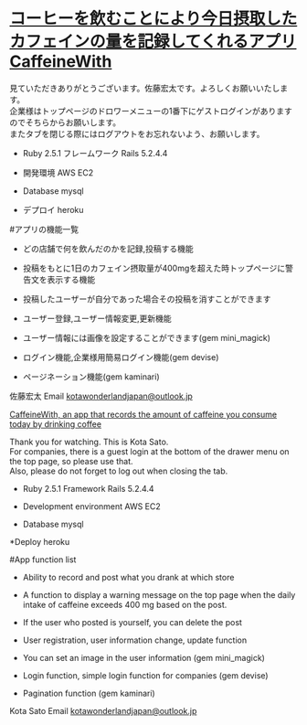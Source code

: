 # [コーヒーを飲むことにより今日摂取したカフェインの量を記録してくれるアプリCaffeineWith](https://caffeinewith.herokuapp.com/)

見ていただきありがとうございます。佐藤宏太です。よろしくお願いいたします。  
企業様はトップページのドロワーメニューの1番下にゲストログインがありますのでそちらからお願いします。  
またタブを閉じる際にはログアウトをお忘れないよう、お願いします。

* Ruby 2.5.1 フレームワーク Rails 5.2.4.4

* 開発環境 AWS EC2

* Database mysql

* デプロイ heroku
  
#アプリの機能一覧

* どの店舗で何を飲んだのかを記録,投稿する機能  

* 投稿をもとに1日のカフェイン摂取量が400mgを超えた時トップページに警告文を表示する機能

* 投稿したユーザーが自分であった場合その投稿を消すことができます  

* ユーザー登録,ユーザー情報変更,更新機能  

* ユーザー情報には画像を設定することができます(gem mini_magick)

* ログイン機能,企業様用簡易ログイン機能(gem devise)

* ページネーション機能(gem kaminari)

佐藤宏太
Email <kotawonderlandjapan@outlook.jp>


[CaffeineWith, an app that records the amount of caffeine you consume today by drinking coffee](https://caffeinewith.herokuapp.com/)

Thank you for watching. This is Kota Sato.  
For companies, there is a guest login at the bottom of the drawer menu on the top page, so please use that.  
Also, please do not forget to log out when closing the tab.

* Ruby 2.5.1 Framework Rails 5.2.4.4

* Development environment AWS EC2

* Database mysql

*Deploy heroku

#App function list

* Ability to record and post what you drank at which store

* A function to display a warning message on the top page when the daily intake of caffeine exceeds 400 mg based on the post.

* If the user who posted is yourself, you can delete the post

* User registration, user information change, update function

* You can set an image in the user information (gem mini_magick)

* Login function, simple login function for companies (gem devise)

* Pagination function (gem kaminari)

Kota Sato
Email <kotawonderlandjapan@outlook.jp>
